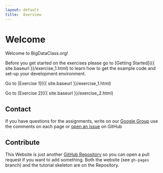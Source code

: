 ```yaml
--- 
layout: default 
title:  Overview
---
```



# Welcome

Welcome to BigDataClass.org!

Before you get started on the exercises please go to
[Getting Started]({{ site.baseurl }}/exercise_1.html) to learn how to get the
example code and set-up your development environment.

Go to [Exercise 1]({{ site.baseurl }}/exercise_1.html)

Go to [Exercise 2]({{ site.baseurl }}/exercise_2.html)


## Contact

If you have questions for the assignments, write on our [Google Group](https://groups.google.com/forum/#!forum/bigdataclass-org) use the comments on each page or [open an issue](https://github.com/stratosphere/bigdataclass.org/issues/new) on GitHub


## Contribute

This Website is just another [GitHub Repository](https://github.com/stratosphere/bigdataclass.org) so you can open a pull request if you want to add something.
Both the website (see `gh-pages` branch) and the tutorial skeleton are on the Repository.

